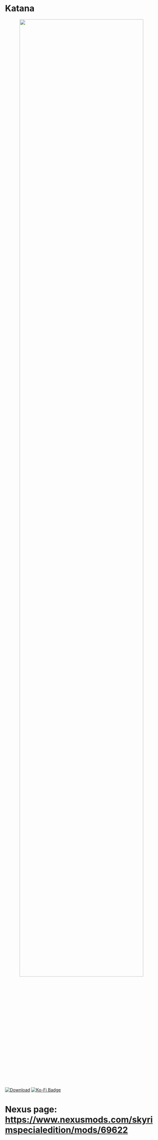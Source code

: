 # Katana
<p align="center"><img src="https://imgur.com/utpe4uz.png" width=90%/> 
<div id="badges">

   <a href="https://github.com/annakins/Katana/releases">
 <img alt="Download" src="https://img.shields.io/badge/Download-purple?style=for-the-badge&logo=AddThis&logoColor=white" alt="Discord Badge"/></a> 
 <a href="https://ko-fi.com/T6T8810YS">
    <img src="https://img.shields.io/badge/Show love-teal?style=for-the-badge&logo=kofi&logoColor=white" alt="Ko-Fi Badge"/>
  </a>


</div></p>

# Nexus page: https://www.nexusmods.com/skyrimspecialedition/mods/69622

